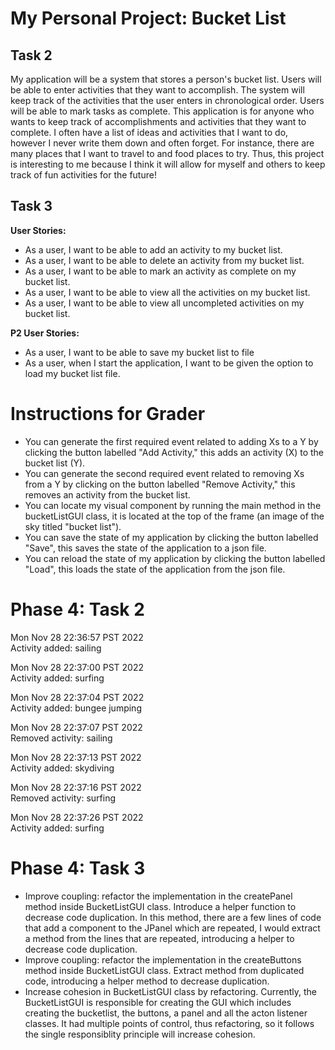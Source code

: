 # My Personal Project: Bucket List

## Task 2

My application will be a system that stores a person's bucket list. Users will be able
to enter activities that they want to accomplish. The system will keep track 
of the activities that the user enters in chronological order. Users will be able to
mark tasks as complete. This application 
is for anyone who wants to keep track of accomplishments and activities that they want to complete.
I often have a list of ideas and activities that I want to do, however I never write them down and
often forget. For instance, there are many places that I want to travel to and food places to try. 
Thus, this project is interesting to me because I think it will allow for myself and others to 
keep track of fun activities for the future!


## Task 3

**User Stories:**
- As a user, I want to be able to add an activity to my bucket list.
- As a user, I want to be able to delete an activity from my bucket list.
- As a user, I want to be able to mark an activity as complete on my bucket list.
- As a user, I want to be able to view all the activities on my bucket list.
- As a user, I want to be able to view all uncompleted activities on my bucket list.

**P2 User Stories:**
- As a user, I want to be able to save my bucket list to file
- As a user, when I start the application, I want to be given the option to load my bucket list file.

# Instructions for Grader

- You can generate the first required event related to adding Xs to a Y by clicking the button labelled "Add Activity," 
this adds an activity (X) to the bucket list (Y).
- You can generate the second required event related to removing Xs from a Y by clicking on the button labelled "Remove Activity," 
this removes an activity from the bucket list.
- You can locate my visual component by running the main method in the bucketListGUI class, it is located at the top of the frame (an image of the sky titled "bucket list").
- You can save the state of my application by clicking the button labelled "Save", this saves the state of the application to a json file.
- You can reload the state of my application by clicking the button labelled "Load", this loads the state of the application from the json file.

# Phase 4: Task 2

Mon Nov 28 22:36:57 PST 2022\
Activity added: sailing

Mon Nov 28 22:37:00 PST 2022\
Activity added: surfing

Mon Nov 28 22:37:04 PST 2022\
Activity added: bungee jumping

Mon Nov 28 22:37:07 PST 2022\
Removed activity: sailing

Mon Nov 28 22:37:13 PST 2022\
Activity added: skydiving

Mon Nov 28 22:37:16 PST 2022\
Removed activity: surfing

Mon Nov 28 22:37:26 PST 2022\
Activity added: surfing

# Phase 4: Task 3
- Improve coupling: refactor the implementation in the createPanel method inside BucketListGUI class. Introduce a helper function to decrease code duplication.
In this method, there are a few lines of code that add a component to the JPanel which are repeated, I would extract a method from the lines that are repeated, introducing a helper
to decrease code duplication.
- Improve coupling: refactor the implementation in the createButtons method inside BucketListGUI class. Extract method from duplicated code, introducing
a helper method to decrease duplication.
- Increase cohesion in BucketListGUI class by refactoring. Currently, the BucketListGUI is responsible for creating the GUI which includes creating the 
bucketlist, the buttons, a panel and all the acton listener classes. It had multiple points of control, thus refactoring, so it follows the single responsiblity principle will
increase cohesion.